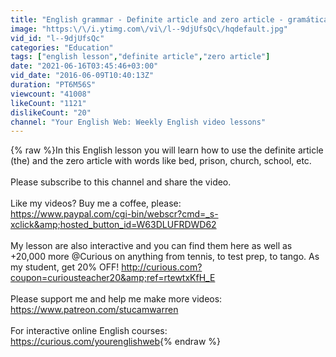 ```yaml
---
title: "English grammar - Definite article and zero article - gramática inglesa"
image: "https:\/\/i.ytimg.com\/vi\/l--9djUfsQc\/hqdefault.jpg"
vid_id: "l--9djUfsQc"
categories: "Education"
tags: ["english lesson","definite article","zero article"]
date: "2021-06-16T03:45:46+03:00"
vid_date: "2016-06-09T10:40:13Z"
duration: "PT6M56S"
viewcount: "41008"
likeCount: "1121"
dislikeCount: "20"
channel: "Your English Web: Weekly English video lessons"
---
```

{% raw %}In this English lesson you will learn how to use the definite article (the) and the zero article with words like bed, prison, church, school, etc. <br /><br />Please subscribe to this channel and share the video.<br /><br />Like my videos? Buy me a coffee, please:<br /><a rel="nofollow" target="blank" href="https://www.paypal.com/cgi-bin/webscr?cmd=_s-xclick&amp;hosted_button_id=W63DLUFRDWD62">https://www.paypal.com/cgi-bin/webscr?cmd=_s-xclick&amp;hosted_button_id=W63DLUFRDWD62</a><br /><br />My lesson are also interactive and  you can find them here as well as <br />+20,000 more @Curious on anything from tennis, to test prep, to tango. As my student, get 20% OFF! <a rel="nofollow" target="blank" href="http://curious.com?coupon=curiousteacher20&amp;ref=rtewtxKfH_E">http://curious.com?coupon=curiousteacher20&amp;ref=rtewtxKfH_E</a><br /><br />Please support me and help me make more videos: <a rel="nofollow" target="blank" href="https://www.patreon.com/stucamwarren">https://www.patreon.com/stucamwarren</a><br /><br />For interactive online English courses: <br /><a rel="nofollow" target="blank" href="https://curious.com/yourenglishweb">https://curious.com/yourenglishweb</a>{% endraw %}
